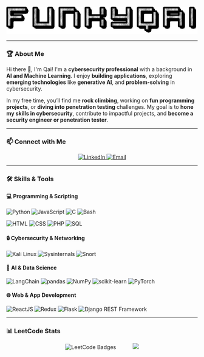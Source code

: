 ![Name GIF](text.gif)

---

### 🏆 About Me
Hi there 👋, I'm Qai!
I'm a **cybersecurity professional** with a background in **AI and Machine Learning**. I enjoy **building applications**, exploring **emerging technologies** like **generative AI**, and **problem-solving** in cybersecurity.  

In my free time, you’ll find me **rock climbing**, working on **fun programming projects**, or **diving into penetration testing** challenges. My goal is to **hone my skills in cybersecurity**, contribute to impactful projects, and **become a security engineer or penetration tester**.

---

### 📫 Connect with Me
<p align="center">
  <a href="https://www.linkedin.com/in/qaiyumlee/">
    <img src="https://img.shields.io/badge/LinkedIn-0077B5?style=for-the-badge&logo=linkedin&logoColor=white" alt="LinkedIn">
  </a>
  <a href="mailto:qaiyumlee@gmail.com">
    <img src="https://img.shields.io/badge/Email-D14836?style=for-the-badge&logo=gmail&logoColor=white" alt="Email">
  </a>
</p>

---

### 🛠️ Skills & Tools  

#### **💻 Programming & Scripting**
![Python](https://img.shields.io/badge/Python-3776AB?style=flat-square&logo=python&logoColor=white)
![JavaScript](https://img.shields.io/badge/JavaScript-F7DF1E?style=flat-square&logo=javascript&logoColor=black)
![C](https://img.shields.io/badge/C-00599C?style=flat-square&logo=c&logoColor=white)
![Bash](https://img.shields.io/badge/Bash-4EAA25?style=flat-square&logo=gnu-bash&logoColor=white)

![HTML](https://img.shields.io/badge/HTML5-E34F26?style=flat-square&logo=html5&logoColor=white)
![CSS](https://img.shields.io/badge/CSS3-1572B6?style=flat-square&logo=css3&logoColor=white)
![PHP](https://img.shields.io/badge/PHP-777BB4?style=flat-square&logo=php&logoColor=white)
![SQL](https://img.shields.io/badge/SQL-4479A1?style=flat-square&logo=mysql&logoColor=white)

#### **🔒 Cybersecurity & Networking**
![Kali Linux](https://img.shields.io/badge/Kali_Linux-557C94?style=flat-square&logo=kali-linux&logoColor=white)
![Sysinternals](https://img.shields.io/badge/Sysinternals-003F7D?style=flat-square)
![Snort](https://img.shields.io/badge/Snort-FF6F00?style=flat-square)

#### **🧠 AI & Data Science**
![LangChain](https://img.shields.io/badge/LangChain-FFD700?style=flat-square)
![pandas](https://img.shields.io/badge/Pandas-150458?style=flat-square&logo=pandas&logoColor=white)
![NumPy](https://img.shields.io/badge/NumPy-013243?style=flat-square&logo=numpy&logoColor=white)
![scikit-learn](https://img.shields.io/badge/Scikit--Learn-F7931E?style=flat-square&logo=scikit-learn&logoColor=white)
![PyTorch](https://img.shields.io/badge/PyTorch-EE4C2C?style=flat-square&logo=pytorch&logoColor=white)

#### **🌐 Web & App Development**
![ReactJS](https://img.shields.io/badge/React-20232A?style=flat-square&logo=react&logoColor=61DAFB)
![Redux](https://img.shields.io/badge/Redux-764ABC?style=flat-square&logo=redux&logoColor=white)
![Flask](https://img.shields.io/badge/Flask-000000?style=flat-square&logo=flask&logoColor=white)
![Django REST Framework](https://img.shields.io/badge/Django%20REST-092E20?style=flat-square&logo=django&logoColor=white)

---

### 📊 LeetCode Stats

<p align="center">
  <img src="https://leetcode-badge-showcase.vercel.app/api?username=qaiyumlee&theme=dark&animated=true" alt="LeetCode Badges" style="margin-right: 20px;" />
  <img src="https://leetcard.jacoblin.cool/qaiyumlee?ext=heatmap" style="margin-left: 20px;" />
</p>
